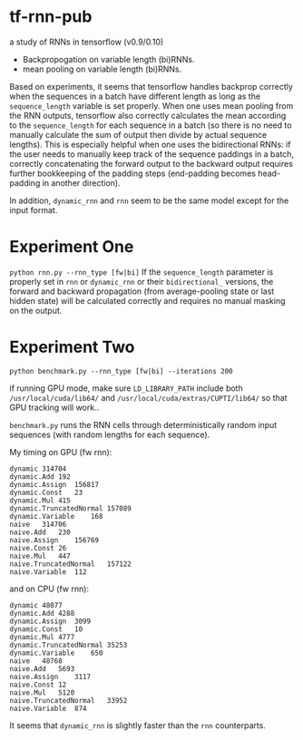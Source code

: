 # tf-rnn-pub
a study of RNNs in tensorflow (v0.9/0.10)

* Backpropogation on variable length (bi)RNNs.
* mean pooling on variable length (bi)RNNs.

Based on experiments, it seems that tensorflow handles backprop correctly when the sequences in a batch have different length
as long as the `sequence_length` variable is set properly. When one uses mean pooling from the RNN outputs, tensorflow also correctly calculates the mean according to the `sequence_length` for each sequence in a batch (so there is no need to manually calculate the sum of output then divide by actual sequence lengths). This is especially helpful when one uses the bidirectional RNNs: if the user needs to manually keep track of the sequence paddings in a batch, correctly concatenating the forward output to the backward output requires further bookkeeping of the padding steps (end-padding becomes head-padding in another direction).

In addition, `dynamic_rnn` and `rnn` seem to be the same model except for the input format.


Experiment One
==============

`python rnn.py --rnn_type [fw|bi]`
If the `sequence_length` parameter is properly set in `rnn` or `dynamic_rnn` or their `bidirectional_` versions,
the forward and backward propagation (from average-pooling state or last hidden state) will be calculated correctly
and requires no manual masking on the output.

Experiment Two
==============

`python benchmark.py --rnn_type [fw|bi] --iterations 200`

if running GPU mode, make sure `LD_LIBRARY_PATH` include both `/usr/local/cuda/lib64/` and `/usr/local/cuda/extras/CUPTI/lib64/`
so that GPU tracking will work..

`benchmark.py` runs the RNN cells through deterministically random input sequences (with random lengths for each sequence).

My timing on GPU (fw rnn):
```
dynamic	314704
dynamic.Add	192
dynamic.Assign	156817
dynamic.Const	23
dynamic.Mul	415
dynamic.TruncatedNormal	157089
dynamic.Variable	168
naive	314706
naive.Add	230
naive.Assign	156769
naive.Const	26
naive.Mul	447
naive.TruncatedNormal	157122
naive.Variable	112
```
and on CPU (fw rnn):
```
dynamic	48077
dynamic.Add	4288
dynamic.Assign	3099
dynamic.Const	10
dynamic.Mul	4777
dynamic.TruncatedNormal	35253
dynamic.Variable	650
naive	48768
naive.Add	5693
naive.Assign	3117
naive.Const	12
naive.Mul	5120
naive.TruncatedNormal	33952
naive.Variable	874
```

It seems that `dynamic_rnn` is slightly faster than the `rnn` counterparts.
